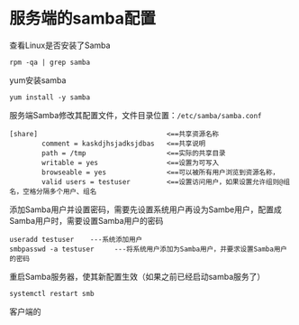 # 服务端的samba配置
查看Linux是否安装了Samba
```
rpm -qa | grep samba
```
yum安装samba
```
yum install -y samba
```

服务端Samba修改其配置文件，文件目录位置：`/etc/samba/samba.conf`
```
[share]                                <==共享资源名称
        comment = kaskdjhsjadksjdbas   <==共享说明
        path = /tmp                    <==实际的共享目录
        writable = yes                 <==设置为可写入
        browseable = yes               <==可以被所有用户浏览到资源名称，
        valid users = testuser         <==设置访问用户，如果设置允许组则@组名，空格分隔多个用户、组名
```

添加Samba用户并设置密码，需要先设置系统用户再设为Sambe用户，配置成Samba用户时，需要设置Samba用户的密码
```
useradd testuser    ---系统添加用户
smbpasswd -a testuser     ---将系统用户添加为Samba用户，并要求设置Samba用户的密码
```
重启Samba服务器，使其新配置生效（如果之前已经启动samba服务了）
```
systemctl restart smb
```
客户端的

